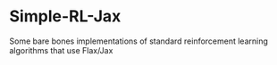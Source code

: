 # Simple-RL-Jax
Some bare bones implementations of standard reinforcement learning algorithms that use Flax/Jax
